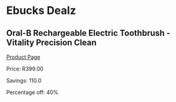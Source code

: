 
# Ebucks Dealz
## Oral-B Rechargeable Electric Toothbrush - Vitality Precision Clean
[Product Page](https://www.ebucks.com/web/shop/productSelected.do?prodId=1098226817&catId=908594260)

Price: R399.00

Savings: 110.0

Percentage off: 40%
	